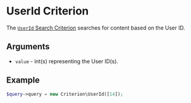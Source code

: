 # UserId Criterion

The [`UserId` Search Criterion](https://github.com/ezsystems/ezplatform-kernel/blob/v1.0.0/eZ/Publish/API/Repository/Values/Content/Query/Criterion/UserId.php)
searches for content based on the User ID.

## Arguments

- `value` - int(s) representing the User ID(s).

## Example

``` php
$query->query = new Criterion\UserId([14]);
```
